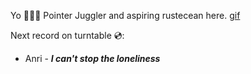Yo 🙋🏽‍♂️
Pointer Juggler and aspiring rustecean here.
[gif](https://media4.giphy.com/media/v1.Y2lkPTc5MGI3NjExNWFoOTIxb3Rqank4ZnozdzZoeHV4bm81Nnp5NTBwYXpydTJ5dzQyeCZlcD12MV9pbnRlcm5hbF9naWZfYnlfaWQmY3Q9Zw/ovQzYtJqIJcGUfHDlf/giphy.gif)

Next record on turntable 💿: 
- Anri - ***I can't stop the loneliness***
<!--
**bernie-haxx/bernie-haxx** is a ✨ _special_ ✨ repository because its `README.md` (this file) appears on your GitHub profile.

Here are some ideas to get you started:

- 🔭 I’m currently working on ...
- 🌱 I’m currently learning ...
- 👯 I’m looking to collaborate on ...
- 🤔 I’m looking for help with ...
- 💬 Ask me about ...
- 📫 How to reach me: ...
- 😄 Pronouns: ...
- ⚡ Fun fact: ...
-->
